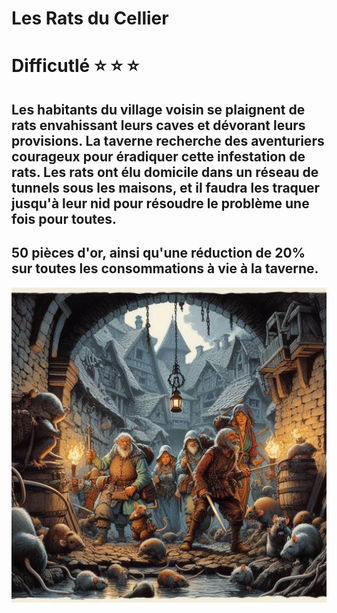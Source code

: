 # Les Rats du Cellier

# Difficutlé :star: :star: :star:

## Les habitants du village voisin se plaignent de rats envahissant leurs caves et dévorant leurs provisions. La taverne recherche des aventuriers courageux pour éradiquer cette infestation de rats. Les rats ont élu domicile dans un réseau de tunnels sous les maisons, et il faudra les traquer jusqu'à leur nid pour résoudre le problème une fois pour toutes.

## 50 pièces d'or, ainsi qu'une réduction de 20% sur toutes les consommations à vie à la taverne.

![images](/Assets/QueteRats.jpeg)